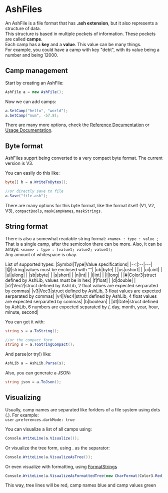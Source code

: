 # AshFiles

An AshFile is a file format that has **.ash extension**, but it also represents a structure of data.  
This structure is based in multiple pockets of information. These pockets are called **camps**.  
Each camp has a **key** and a **value**. This value can be many things.  
For example, you could have a camp with key "debt", with its value being a number and being 12000.  

## Camp management
Start by creating an AshFile:
```cs
AshFile a = new AshFile();
```

Now we can add camps:
```cs
a.SetCamp("hello", "world");
a.SetCamp("num", -57.8);
```
There are many more options, check the [Reference Documentation](./AshLibReferenceDocumentation.pdf) or [Usage Documentation](./AshLibUsageDocumentation.pdf).  

## Byte format
AshFiles supprt being converted to a very compact byte format. The current version is V3.

You can easily do this like:
```cs
byte[] b = a.WriteToBytes();

//or directly save to file
a.Save("file.ash");
```

There are many options for this byte format, like the format itself (V1, V2, V3), `compactBools`, `maskCampNames`, `maskStrings`.

## String format
There is also a somewhat readable string format:
`<name> : type : value ;`  
That is a single camp, after the semicolon there can be more. Also, it can be arrays:
`<name> : type : [value1; value2; value3];`  
Any amount of whitespace is okay.

List of supported types:
|Symbol|Type|Value specifications|
|--:|:--|---|
|@|string|values must be enclosed with “”|
|ub|byte| |
|us|ushort| |
|ui|uint| |
|ul|ulong| |
|sb|sbyte| |
|s|short| |
|n|int| |
|i|int| |
|l|long| |
|#|Color3|struct defined by AshLib, values must be in hex|
|f|float| |
|d|double| |
|v2|Vec2|struct defined by AshLib, 2 float values are expected serparated by commas|
|v3|Vec3|struct defined by AshLib, 3 float values are expected serparated by commas|
|v4|Vec4|struct defined by AshLib, 4 float values are expected serparated by commas|
|b|boolean| |
|dt|Date|struct defined by AshLib, 6 numbers are expected separated by /, day, month, year, hour, minute, second|

You can get it with:
```cs
string s = a.ToString();

//or the compact form
string s = a.ToStringCompact();
```  

And parse(or try!) like:
```cs
AshLib a = AshLib.Parse(s);
```

Also, you can generate a JSON:
```cs
string json = a.ToJson();
```

## Visualizing
Usually, camp names are separated like forlders of a file system using dots (.). For example:  
`user.preferences.darkMode: true`

You can visualize a list of all camps using:
```cs
Console.WriteLine(a.Visualize());
```

Or visualize the tree form, using . as the separator:
```cs
Console.WriteLine(a.VisualizeAsTree());
```

Or even visualize with formatting, using [FormatStrings](./formatstrings.md)
```cs
Console.WriteLine(a.VisualizeAsFormattedTree(new CharFormat(Color3.Red), new CharFormat(Color3.Blue), new CharFormat(Color3.Green)));
```
This way, tree lines will be red, camp names blue and camp values green
